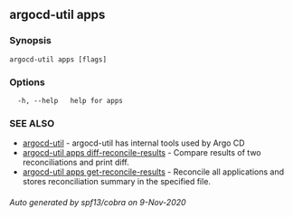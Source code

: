 ## argocd-util apps



### Synopsis



```
argocd-util apps [flags]
```

### Options

```
  -h, --help   help for apps
```

### SEE ALSO

* [argocd-util](argocd-util.md)	 - argocd-util has internal tools used by Argo CD
* [argocd-util apps diff-reconcile-results](argocd-util_apps_diff-reconcile-results.md)	 - Compare results of two reconciliations and print diff.
* [argocd-util apps get-reconcile-results](argocd-util_apps_get-reconcile-results.md)	 - Reconcile all applications and stores reconciliation summary in the specified file.

###### Auto generated by spf13/cobra on 9-Nov-2020
